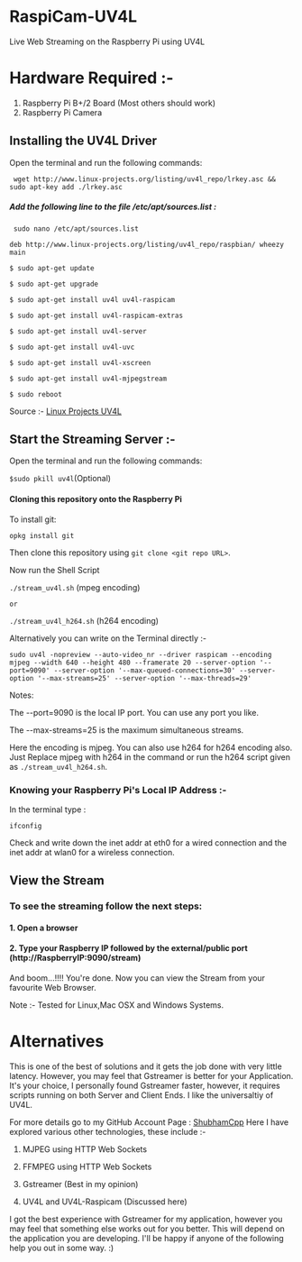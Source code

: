 # RaspiCam-UV4L
Live Web Streaming on the Raspberry Pi using UV4L

# Hardware Required :-
1. Raspberry Pi B+/2 Board (Most others should work)
2. Raspberry Pi Camera

## Installing the UV4L Driver
Open the terminal and run the following commands:

` wget http://www.linux-projects.org/listing/uv4l_repo/lrkey.asc && sudo apt-key add ./lrkey.asc`

##### Add the following line to the file /etc/apt/sources.list :

` sudo nano /etc/apt/sources.list`

`deb http://www.linux-projects.org/listing/uv4l_repo/raspbian/ wheezy main`

`$ sudo apt-get update`

`$ sudo apt-get upgrade`

`$ sudo apt-get install uv4l uv4l-raspicam`

`$ sudo apt-get install uv4l-raspicam-extras`

`$ sudo apt-get install uv4l-server`

`$ sudo apt-get install uv4l-uvc`

`$ sudo apt-get install uv4l-xscreen`

`$ sudo apt-get install uv4l-mjpegstream`

`$ sudo reboot`

Source :- [Linux Projects UV4L](http://www.linux-projects.org/modules/sections/index.php?op=viewarticle&artid=14)

## Start the Streaming Server :-

Open the terminal and run the following commands:

` $sudo pkill uv4l `(Optional)

#### Cloning this repository onto the Raspberry Pi

To install git:

    opkg install git

Then clone this repository using `git clone <git repo URL>`.


Now run the Shell Script

` ./stream_uv4l.sh ` (mpeg encoding)

    or
    
` ./stream_uv4l_h264.sh ` (h264 encoding)

Alternatively you can write on the Terminal directly :-

`sudo uv4l -nopreview --auto-video_nr --driver raspicam --encoding mjpeg --width 640 --height 480 --framerate 20 --server-option '--port=9090' --server-option '--max-queued-connections=30' --server-option '--max-streams=25' --server-option '--max-threads=29' `

Notes:

The --port=9090 is the local IP port. You can use any port you like.

The --max-streams=25 is the maximum simultaneous streams.

Here the encoding is mjpeg. You can also use h264 for h264 encoding also.
Just Replace mjpeg with h264 in the command or run the h264 script given as ` ./stream_uv4l_h264.sh `.

### Knowing your Raspberry Pi's Local IP Address :-

In the terminal type :

` ifconfig `

Check and write down the inet addr at eth0 for a wired connection
                and the inet addr at wlan0 for a wireless connection.
                
  
  ## View the Stream
  
  
###  To see the streaming follow the next steps:

#### 1. Open a browser

#### 2. Type your Raspberry IP followed by the external/public port (http://RaspberryIP:9090/stream)

And boom...!!!! You're done. Now you can view the Stream from your favourite Web Browser. 

Note :- Tested for Linux,Mac OSX and Windows Systems.

# Alternatives
This is one of the best of solutions and it gets the job done with very little latency. However, you may feel that Gstreamer is better for your Application. It's your choice, I personally found Gstreamer faster, however, it requires scripts running on both Server and Client Ends. I like the universaltiy of UV4L.

For more details go to my GitHub Account Page : [ShubhamCpp](https://github.com/ShubhamCpp)
Here I have explored various other technologies, these include :-

1. MJPEG using HTTP Web Sockets

2. FFMPEG using HTTP Web Sockets

3. Gstreamer (Best in my opinion)

4. UV4L and UV4L-Raspicam (Discussed here) 

I got the best experience with Gstreamer for my application, however you may feel that something else works out for you better. This will depend on the application you are developing. I'll be happy if anyone of the following help you out in some way. :)





